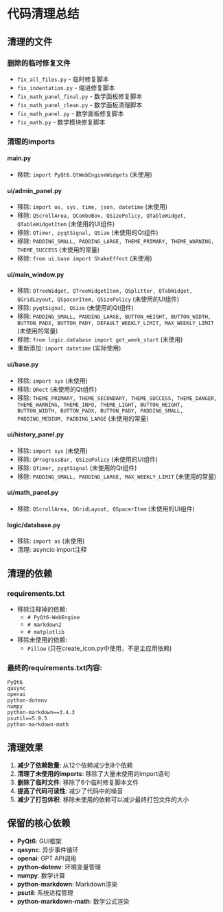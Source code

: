 # 代码清理总结

## 清理的文件

### 删除的临时修复文件
- `fix_all_files.py` - 临时修复脚本
- `fix_indentation.py` - 缩进修复脚本
- `fix_math_panel_final.py` - 数学面板修复脚本
- `fix_math_panel_clean.py` - 数学面板清理脚本
- `fix_math_panel.py` - 数学面板修复脚本
- `fix_math.py` - 数学模块修复脚本

### 清理的imports

#### main.py
- 移除: `import PyQt6.QtWebEngineWidgets` (未使用)

#### ui/admin_panel.py
- 移除: `import os, sys, time, json, datetime` (未使用)
- 移除: `QScrollArea, QComboBox, QSizePolicy, QTableWidget, QTableWidgetItem` (未使用的UI组件)
- 移除: `QTimer, pyqtSignal, QSize` (未使用的Qt组件)
- 移除: `PADDING_SMALL, PADDING_LARGE, THEME_PRIMARY, THEME_WARNING, THEME_SUCCESS` (未使用的常量)
- 移除: `from ui.base import ShakeEffect` (未使用)

#### ui/main_window.py
- 移除: `QTreeWidget, QTreeWidgetItem, QSplitter, QTabWidget, QGridLayout, QSpacerItem, QSizePolicy` (未使用的UI组件)
- 移除: `pyqtSignal, QSize` (未使用的Qt组件)
- 移除: `PADDING_SMALL, PADDING_LARGE, BUTTON_HEIGHT, BUTTON_WIDTH, BUTTON_PADX, BUTTON_PADY, DEFAULT_WEEKLY_LIMIT, MAX_WEEKLY_LIMIT` (未使用的常量)
- 移除: `from logic.database import get_week_start` (未使用)
- 重新添加: `import datetime` (实际使用)

#### ui/base.py
- 移除: `import sys` (未使用)
- 移除: `QRect` (未使用的Qt组件)
- 移除: `THEME_PRIMARY, THEME_SECONDARY, THEME_SUCCESS, THEME_DANGER, THEME_WARNING, THEME_INFO, THEME_LIGHT, BUTTON_HEIGHT, BUTTON_WIDTH, BUTTON_PADX, BUTTON_PADY, PADDING_SMALL, PADDING_MEDIUM, PADDING_LARGE` (未使用的常量)

#### ui/history_panel.py
- 移除: `import sys` (未使用)
- 移除: `QProgressBar, QSizePolicy` (未使用的UI组件)
- 移除: `QTimer, pyqtSignal` (未使用的Qt组件)
- 移除: `PADDING_SMALL, PADDING_LARGE, MAX_WEEKLY_LIMIT` (未使用的常量)

#### ui/math_panel.py
- 移除: `QScrollArea, QGridLayout, QSpacerItem` (未使用的UI组件)

#### logic/database.py
- 移除: `import os` (未使用)
- 清理: asyncio import注释

## 清理的依赖

### requirements.txt
- 移除注释掉的依赖:
  - `# PyQt6-WebEngine`
  - `# markdown2`
  - `# matplotlib`
- 移除未使用的依赖:
  - `Pillow` (只在create_icon.py中使用，不是主应用依赖)

### 最终的requirements.txt内容:
```
PyQt6
qasync
openai
python-dotenv
numpy
python-markdown==3.4.3
psutil==5.9.5
python-markdown-math
```

## 清理效果

1. **减少了依赖数量**: 从12个依赖减少到8个依赖
2. **清理了未使用的imports**: 移除了大量未使用的import语句
3. **删除了临时文件**: 移除了6个临时修复脚本文件
4. **提高了代码可读性**: 减少了代码中的噪音
5. **减少了打包体积**: 移除未使用的依赖可以减少最终打包文件的大小

## 保留的核心依赖

- **PyQt6**: GUI框架
- **qasync**: 异步事件循环
- **openai**: GPT API调用
- **python-dotenv**: 环境变量管理
- **numpy**: 数学计算
- **python-markdown**: Markdown渲染
- **psutil**: 系统进程管理
- **python-markdown-math**: 数学公式渲染 